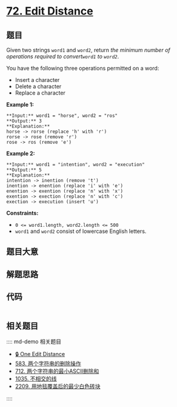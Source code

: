 # [72. Edit Distance](https://leetcode.com/problems/edit-distance)

## 题目

Given two strings `word1` and `word2`, return _the minimum number of
operations required to convert`word1` to `word2`_.

You have the following three operations permitted on a word:

  * Insert a character
  * Delete a character
  * Replace a character



**Example 1:**

    
    
    **Input:** word1 = "horse", word2 = "ros"
    **Output:** 3
    **Explanation:** 
    horse -> rorse (replace 'h' with 'r')
    rorse -> rose (remove 'r')
    rose -> ros (remove 'e')
    

**Example 2:**

    
    
    **Input:** word1 = "intention", word2 = "execution"
    **Output:** 5
    **Explanation:** 
    intention -> inention (remove 't')
    inention -> enention (replace 'i' with 'e')
    enention -> exention (replace 'n' with 'x')
    exention -> exection (replace 'n' with 'c')
    exection -> execution (insert 'u')
    



**Constraints:**

  * `0 <= word1.length, word2.length <= 500`
  * `word1` and `word2` consist of lowercase English letters.


## 题目大意

## 解题思路

## 代码

```javascript

```

## 相关题目

:::: md-demo 相关题目
- [🔒 One Edit Distance](https://leetcode.com/problems/one-edit-distance)
- [583. 两个字符串的删除操作](https://leetcode.com/problems/delete-operation-for-two-strings)
- [712. 两个字符串的最小ASCII删除和](https://leetcode.com/problems/minimum-ascii-delete-sum-for-two-strings)
- [1035. 不相交的线](https://leetcode.com/problems/uncrossed-lines)
- [2209. 用地毯覆盖后的最少白色砖块](https://leetcode.com/problems/minimum-white-tiles-after-covering-with-carpets)

::::
